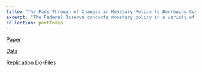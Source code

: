 ```yaml
---
title: "The Pass-Through of Changes in Monetary Policy to Borrowing Costs"
excerpt: "The Federal Reserve conducts monetary policy in a variety of different ways, but the most common is by adjusting the Target Federal Funds Rate. By changing its policy rate, the Federal Reserve can change the costs of borrowing in the economy, although different interest rates respond to changes in the policy rate very differently. In order to test the pass-through of changes to the federal reserve policy rate (here we limit ourselves to conventional monetary policy making), we will engage in a three-pronged empirical approach: 1) a cross-sectional regression of changes in various borrowing costs in conjunction with the policy rate, 2) a vector auto-regressive (VAR) approach, and 3) a structural auto-regressive (SVAR) approach that borrows heavily from the work of Pétursson."
collection: portfolio
---
```


[Paper](https://github.com/dkposthumus/danielposthumus.github.io/blob/581213813d0900a241f2d57cbe8066b0f3921bc4/_portfolio/pass-through_2022/final_paper.pdf)

[Data](https://github.com/dkposthumus/danielposthumus.github.io/tree/34bfdae58f4927741d93df5ed24076d06d3619a2/_portfolio/pass-through_2022/data)

[Replication Do-Files](https://github.com/dkposthumus/danielposthumus.github.io/tree/34bfdae58f4927741d93df5ed24076d06d3619a2/_portfolio/pass-through_2022/code)